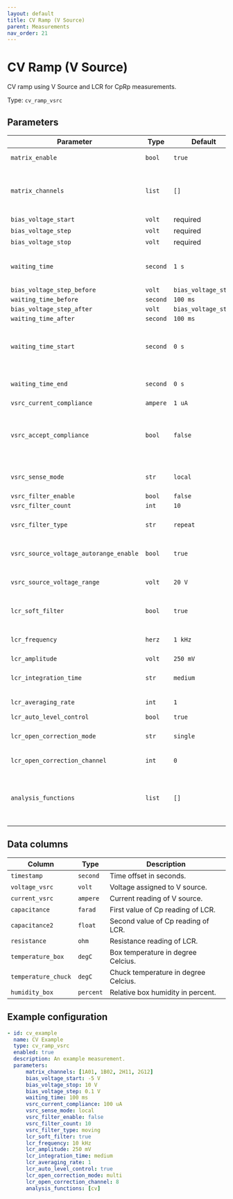```yaml
---
layout: default
title: CV Ramp (V Source)
parent: Measurements
nav_order: 21
---
```


# CV Ramp (V Source)

CV ramp using V Source and LCR for CpRp measurements.

Type: `cv_ramp_vsrc`

## Parameters

| Parameter                    | Type    | Default | Description |
|------------------------------|---------|---------|-------------|
|`matrix_enable`               |`bool`   |`true`   |Enable matrix configuration. |
|`matrix_channels`             |`list`   |`[]`     |List of matrix channels to be closed. All matrix slots can be addressed. |
|`bias_voltage_start`          |`volt`   |required | |
|`bias_voltage_step`           |`volt`   |required | |
|`bias_voltage_stop`           |`volt`   |required | |
|`waiting_time`                |`second` |`1 s`    |Additional delay between ramp steps (`0 ms` to `3600 s`). |
|`bias_voltage_step_before`    |`volt`   |`bias_voltage_step` ||
|`waiting_time_before`         |`second` |`100 ms` ||
|`bias_voltage_step_after`     |`volt`   |`bias_voltage_step` ||
|`waiting_time_after`          |`second` |`100 ms` ||
|`waiting_time_start`          |`second` |`0 s`    |Additional delay before starting with measurement ramp. |
|`waiting_time_end`            |`second` |`0 s`    |Additional delay after final ramp down. |
|`vsrc_current_compliance`     |`ampere` |`1 uA`   | |
|`vsrc_accept_compliance`      |`bool`   |`false`  |Stop measurement gracefully if V Source compliance tripped. |
|`vsrc_sense_mode`             |`str`    |`local`  |Possible values are: `local`, `remote`.
|`vsrc_filter_enable`          |`bool`   |`false`  | |
|`vsrc_filter_count`           |`int`    |`10`     | |
|`vsrc_filter_type`            |`str`    |`repeat` |Possible values are: `moving`, `repeat`. |
|`vsrc_source_voltage_autorange_enable`  | `bool`  |`true`  |Enable source voltage auto range. |
|`vsrc_source_voltage_range`   |`volt`   |`20 V`   |Set source voltage range. (`-1 kV` to `1 kV`). |
|`lcr_soft_filter`             |`bool`   |`true`   |Apply software STD/mean<0.005 filter. |
|`lcr_frequency`               |`herz`   |`1 kHz`  |Possible range from `1 Hz` to `25 kHz`. |
|`lcr_amplitude`               |`volt`   |`250 mV` | |
|`lcr_integration_time`        |`str`    |`medium` |Possible values are: `short`, `medium`, `long`. |
|`lcr_averaging_rate`          |`int`    |`1`      |Possible range from `1` to `10`. |
|`lcr_auto_level_control`      |`bool`   |`true`   | |
|`lcr_open_correction_mode`    |`str`    |`single` |Possible values are: `single`, `multi`. |
|`lcr_open_correction_channel` |`int`    |`0`      |Possible range from `0` to `127`. |
|`analysis_functions`          |`list`   |`[]`     |List of applied analysis functions. Possible values are: `cv`, `mos`, `capacitor`. |

## Data columns

| Column                    | Type    | Description |
|---------------------------|---------|-------------|
|`timestamp`                |`second` |Time offset in seconds. |
|`voltage_vsrc`             |`volt`   |Voltage assigned to V source. |
|`current_vsrc`             |`ampere` |Current reading of V source. |
|`capacitance`              |`farad`  |First value of Cp reading of LCR. |
|`capacitance2`             |`float`  |Second value of Cp reading of LCR. |
|`resistance`               |`ohm`    |Resistance reading of LCR. |
|`temperature_box`          |`degC`   |Box temperature in degree Celcius. |
|`temperature_chuck`        |`degC`   |Chuck temperature in degree Celcius. |
|`humidity_box`             |`percent`|Relative box humidity in percent. |

## Example configuration

```yaml
- id: cv_example
  name: CV Example
  type: cv_ramp_vsrc
  enabled: true
  description: An example measurement.
  parameters:
      matrix_channels: [1A01, 1B02, 2H11, 2G12]
      bias_voltage_start: -5 V
      bias_voltage_stop: 10 V
      bias_voltage_step: 0.1 V
      waiting_time: 100 ms
      vsrc_current_compliance: 100 uA
      vsrc_sense_mode: local
      vsrc_filter_enable: false
      vsrc_filter_count: 10
      vsrc_filter_type: moving
      lcr_soft_filter: true
      lcr_frequency: 10 kHz
      lcr_amplitude: 250 mV
      lcr_integration_time: medium
      lcr_averaging_rate: 1
      lcr_auto_level_control: true
      lcr_open_correction_mode: multi
      lcr_open_correction_channel: 8
      analysis_functions: [cv]
```
